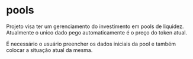 # pools

Projeto visa ter um gerenciamento do investimento em pools de liquidez. Atualmente o unico dado pego automaticamente é o preço do token atual.

É necessário o usuário preencher os dados iniciais da pool e também colocar a situação atual da mesma.